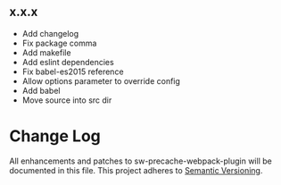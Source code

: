 ## x.x.x

* Add changelog
* Fix package comma
* Add makefile
* Add eslint dependencies
* Fix babel-es2015 reference
* Allow options parameter to override config
* Add babel
* Move source into src dir

# Change Log
All enhancements and patches to sw-precache-webpack-plugin will be documented in this file.
This project adheres to [Semantic Versioning](http://semver.org/).

